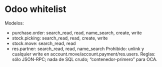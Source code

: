 # Odoo whitelist
Modelos:
- purchase.order: search_read, read, name_search, create, write
- stock.picking:  search_read, read, create, write
- stock.move:     search_read, read
- res.partner:    search_read, read, name_search
Prohibido: unlink y cualquier write en account.move/account.payment/res.users.
Reglas: sólo JSON-RPC; nada de SQL crudo; “contenedor-primero” para OCA.
